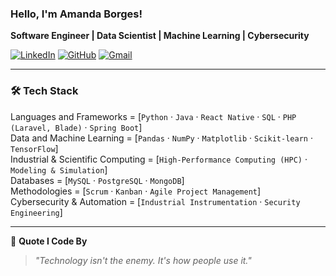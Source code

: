 ### Hello, I'm Amanda Borges!

**Software Engineer | Data Scientist | Machine Learning | Cybersecurity**

[![LinkedIn](https://img.shields.io/badge/LinkedIn-Connect-blue?style=flat&logo=linkedin)](https://linkedin.com/in/amandadecassiaborges)
[![GitHub](https://img.shields.io/badge/GitHub-Follow-black?style=flat&logo=github)](https://github.com/amandadecassiaborges)
[![Gmail](https://img.shields.io/badge/Gmail-Contact-red?style=flat&logo=gmail)](mailto:amandaborgeses@email.com)

---

### 🛠️ Tech Stack

Languages and Frameworks = [`Python` · `Java` · `React Native` · `SQL` · `PHP (Laravel, Blade)` · `Spring Boot`]  
Data and Machine Learning = [`Pandas` · `NumPy` · `Matplotlib` · `Scikit-learn` · `TensorFlow`]  
Industrial & Scientific Computing = [`High-Performance Computing (HPC)` · `Modeling & Simulation`]  
Databases = [`MySQL` · `PostgreSQL` · `MongoDB`]  
Methodologies = [`Scrum` · `Kanban` · `Agile Project Management`]  
Cybersecurity & Automation = [`Industrial Instrumentation` · `Security Engineering`]  

---

💬 **Quote I Code By**  
> *"Technology isn't the enemy. It's how people use it."*


